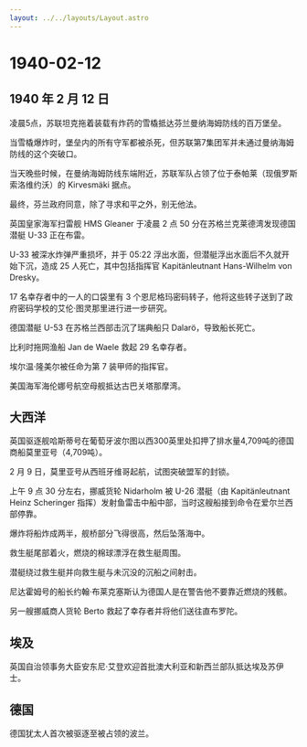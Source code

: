 ```yaml
---
layout: ../../layouts/Layout.astro
---
```


# 1940-02-12

## 1940 年 2 月 12 日

凌晨5点，苏联坦克拖着装载有炸药的雪橇抵达芬兰曼纳海姆防线的百万堡垒。

当雪橇爆炸时，堡垒内的所有守军都被杀死，但苏联第7集团军并未通过曼纳海姆防线的这个突破口。

当天晚些时候，在曼纳海姆防线东端附近，苏联军队占领了位于泰帕莱（现俄罗斯索洛维约沃）的
Kirvesmäki 据点。

最终，芬兰政府同意，除了寻求和平之外，别无他法。

英国皇家海军扫雷舰 HMS Gleaner 于凌晨 2 点 50
分在苏格兰克莱德湾发现德国潜艇 U-33 正在布雷。

U-33 被深水炸弹严重损坏，并于 05:22
浮出水面，但潜艇浮出水面后不久就开始下沉，造成 25 人死亡，其中包括指挥官
Kapitänleutnant Hans-Wilhelm von Dresky。

17 名幸存者中的一人的口袋里有 3
个恩尼格玛密码转子，他将这些转子送到了政府密码学校的艾伦·图灵那里进行进一步研究。

德国潜艇 U-53 在苏格兰西部击沉了瑞典船只 Dalarö，导致船长死亡。

比利时拖网渔船 Jan de Waele 救起 29 名幸存者。

埃尔温·隆美尔被任命为第 7 装甲师的指挥官。

美国海军海伦娜号航空母舰抵达古巴关塔那摩湾。

## 大西洋

英国驱逐舰哈斯蒂号在葡萄牙波尔图以西300英里处扣押了排水量4,709吨的德国商船莫里亚号（4,709吨）。

2 月 9 日，莫里亚号从西班牙维哥起航，试图突破盟军的封锁。

上午 9 点 30 分左右，挪威货轮 Nidarholm 被 U-26 潜艇（由 Kapitänleutnant
Heinz Scheringer
指挥）发射鱼雷击中船中部，当时这艘船接到命令在爱尔兰西部停靠。

爆炸将船炸成两半，舰桥部分飞得很高，然后坠落海中。

救生艇尾部着火，燃烧的棉球漂浮在救生艇周围。

潜艇绕过救生艇并向救生艇与未沉没的沉船之间射击。

尼达霍姆号的船长约翰·布莱克塞斯认为德国人是在警告他不要靠近燃烧的残骸。

另一艘挪威商人货轮 Berto 救起了幸存者并将他们送往直布罗陀。

## 埃及

英国自治领事务大臣安东尼·艾登欢迎首批澳大利亚和新西兰部队抵达埃及苏伊士。

## 德国

德国犹太人首次被驱逐至被占领的波兰。